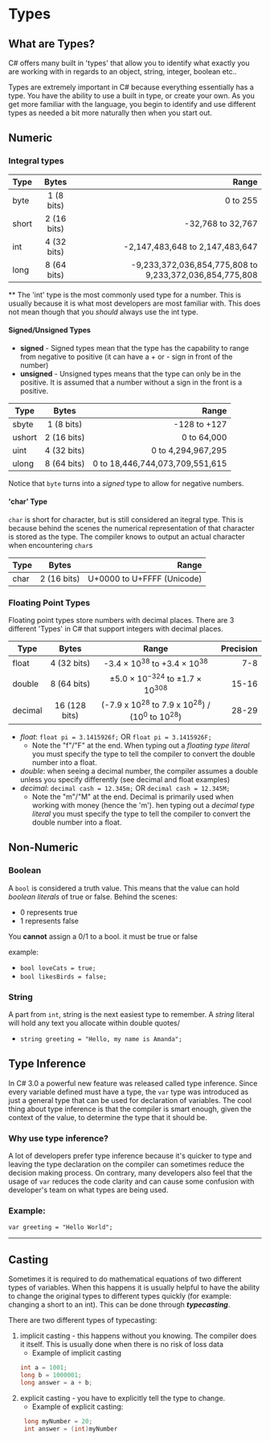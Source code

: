 ﻿# Types

## What are Types?

C# offers many built in 'types' that allow you to identify what exactly you are 
working with in regards to an object, string, integer, boolean etc..

Types are extremely important in C# because everything essentially has a type. You have the ability to use 
a built in type, or create your own. As you get more familiar with the language, you begin to identify and use different
types as needed a bit more naturally then when you start out. 

## Numeric

### Integral types

Type  | Bytes | Range |
 ------------ | :-----------: | -----------: |
byte       | 1 (8 bits) | 0 to 255 |
short       | 2 (16 bits) | -32,768 to 32,767 |
int       | 4 (32 bits) | -2,147,483,648 to 2,147,483,647 |
long       | 8 (64 bits) | -9,233,372,036,854,775,808 to 9,233,372,036,854,775,808 |

** The 'int' type is the most commonly used type for a number. This is usually because it is what most 
developers are most familiar with. This does not mean though that you *should* always use the int type.

#### Signed/Unsigned Types

- **signed** - Signed types mean that the type has the capability to range from negative to positive (it can have a + or - sign in front of the number)
- **unsigned** - Unsigned types means that the type can only be in the positive. It is assumed that a number without a sign in the front is a positive. 

Type  | Bytes | Range |
 ------------ | :-----------: | -----------: |
sbyte       | 1 (8 bits) | -128 to +127 |
ushort       | 2 (16 bits) | 0 to 64,000 |
uint       | 4 (32 bits) | 0 to 4,294,967,295 |
ulong       | 8 (64 bits) | 0 to 18,446,744,073,709,551,615 |

Notice that `byte` turns into a *signed* type to allow for negative numbers. 

#### 'char' Type
`char` is short for character, but is still considered an itegral type. This is because behind the scenes the numerical representation of that 
character is stored as the type. The compiler knows to output an actual character when encountering `char`s 

Type  | Bytes | Range |
 ------------ | :-----------: | -----------: |
char       | 2 (16 bits) | U+0000 to U+FFFF (Unicode) |

### Floating Point Types
Floating point types store numbers with decimal places. There are 3 different 'Types' in C# that support integers with decimal places. 

Type  | Bytes | Range | Precision
 ------------ | :-----------: | :-----------: | -----------:
float       | 4 (32 bits) | -3.4 × 10<sup>38</sup> to +3.4 × 10<sup>38</sup> | 7-8 |
double       | 8 (64 bits) | ±5.0 × 10<sup>−324</sup> to ±1.7 × 10<sup>308</sup> | 15-16 |
decimal       | 16 (128 bits) | (-7.9 x 10<sup>28</sup> to 7.9 x 10<sup>28</sup>) / (10<sup>0</sup> to 10<sup>28</sup>) | 28-29 |

- *float*: `float pi = 3.1415926f;` OR `float pi = 3.1415926F;`
	- Note the "f"/"F" at the end. When typing out a *floating type literal* you must specify the type to tell the compiler to convert the double number into a float.
- *double*: when seeing a decimal number, the compiler assumes a double unless you specify differently (see decimal and float examples) 
- *decimal*: `decimal cash = 12.345m;` OR `decimal cash = 12.345M;`
	- Note the "m"/"M" at the end. Decimal is primarily used when working with money (hence the 'm').  hen typing out a *decimal type literal* you must specify the type to tell the compiler to convert the double number into a float.

## Non-Numeric

### Boolean
A `bool` is considered a truth value. This means that the value can hold *boolean literals* of true or false. Behind the scenes:
- 0 represents true 
- 1 represents false

You **cannot** assign a 0/1 to a bool. it must be true or false <br /> 

example: 
- `bool loveCats = true;` 
- `bool likesBirds = false;`

### String
A part from `int`, string is the next easiest type to remember. A *string* literal will hold any text you allocate within double quotes/
- `string greeting = "Hello, my name is Amanda";`


## Type Inference
In C# 3.0 a powerful new feature was released called type inference. Since every variable defined must have a type, the `var` type was introduced as just a general type that can be used for declaration of variables.
The cool thing about type inference is that the compiler is smart enough, given the context of the value, to determine the type that it should be. 

### Why use type inference?
A lot of developers prefer type inference because it's quicker to type and leaving the type declaration on the compiler can sometimes reduce the decision making process.
On contrary, many developers also feel that the usage of `var` reduces the code clarity and can cause some confusion with developer's team on what types are being used.  

### Example:
`var greeting = "Hello World";`

<hr />

## Casting
Sometimes it is required to do mathematical equations of two different types of variables. When this happens it is usually helpful to have the ability to change
the original types to different types quickly (for example: changing a short to an int). This can be done through ***typecasting***. 

There are two different types of typecasting:
1. implicit casting - this happens without you knowing. The compiler does it itself. This is usually done when there is no risk of loss data
	- Example of implicit casting
	```csharp
	int a = 1001;
	long b = 1000001;
	long answer = a + b;
	```
2. explicit casting - you have to explicitly tell the type to change. 
	- Example of explicit casting: 
	```csharp
	 long myNumber = 20;
	 int answer = (int)myNumber
	```

